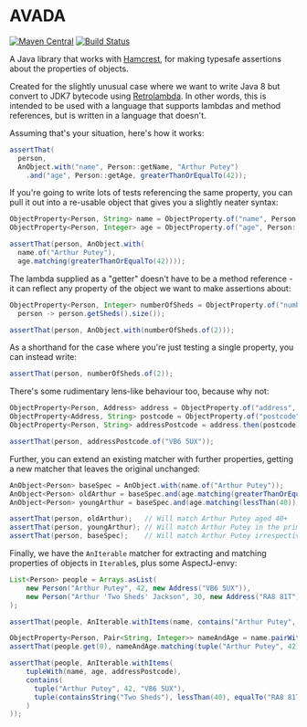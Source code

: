 # AVADA

[![Maven Central](https://img.shields.io/maven-central/v/com.codepoetics/avada.svg)](http://search.maven.org/#search%7Cga%7C1%7Cavada)
[![Build Status](https://travis-ci.org/poetix/avada.svg?branch=master)](https://travis-ci.org/poetix/avada)

A Java library that works with [Hamcrest](http://hamcrest.org/JavaHamcrest/), for making typesafe assertions about the properties of objects.

Created for the slightly unusual case where we want to write Java 8 but convert to JDK7 bytecode using [Retrolambda](https://github.com/orfjackal/retrolambda). In other words, this is intended to be used with a language that supports lambdas and method references, but is written in a language that doesn't.

Assuming that's your situation, here's how it works:

```java
assertThat(
  person,
  AnObject.with("name", Person::getName, "Arthur Putey")
    .and("age", Person::getAge, greaterThanOrEqualTo(42));
```

If you're going to write lots of tests referencing the same property, you can pull it out into a re-usable object that gives you a slightly neater syntax:

```java
ObjectProperty<Person, String> name = ObjectProperty.of("name", Person::getName);
ObjectProperty<Person, Integer> age = ObjectProperty.of("age", Person::getAge);

assertThat(person, AnObject.with(
  name.of("Arthur Putey"),
  age.matching(greaterThanOrEqualTo(42))));
```

The lambda supplied as a "getter" doesn't have to be a method reference - it can reflect any property of the object we want to make assertions about:

```java
ObjectProperty<Person, Integer> numberOfSheds = ObjectProperty.of("number of sheds",
  person -> person.getSheds().size());

assertThat(person, AnObject.with(numberOfSheds.of(2)));
```

As a shorthand for the case where you're just testing a single property, you can instead write:

```java
assertThat(person, numberOfSheds.of(2));
```

There's some rudimentary lens-like behaviour too, because why not:

```java
ObjectProperty<Person, Address> address = ObjectProperty.of("address", Person::getAddress);
ObjectProperty<Address, String> postcode = ObjectProperty.of("postcode", Address:getPostcode);
ObjectProperty<Person, String> addressPostcode = address.then(postcode);

assertThat(person, addressPostcode.of("VB6 5UX"));
```

Further, you can extend an existing matcher with further properties, getting a new matcher that leaves the original unchanged:

```java
AnObject<Person> baseSpec = AnObject.with(name.of("Arthur Putey"));
AnObject<Person> oldArthur = baseSpec.and(age.matching(greaterThanOrEqualTo(40)));
AnObject<Person> youngArthur = baseSpec.and(age.matching(lessThan(40)));

assertThat(person, oldArthur);   // Will match Arthur Putey aged 40+
assertThat(person, youngArthur); // Will match Arthur Putey in the prime of youth
assertThat(person, baseSpec);    // Will match Arthur Putey irrespective of age
```

Finally, we have the `AnIterable` matcher for extracting and matching properties of objects in `Iterable`s, plus some AspectJ-envy:

```java
List<Person> people = Arrays.asList(
    new Person("Arthur Putey", 42, new Address("VB6 5UX")),
    new Person("Arthur 'Two Sheds' Jackson", 30, new Address("RA8 81T"))
);

assertThat(people, AnIterable.withItems(name, contains("Arthur Putey", "Arthur 'Two Sheds' Jackson")));

ObjectProperty<Person, Pair<String, Integer>> nameAndAge = name.pairWith(age);
assertThat(people.get(0), nameAndAge.matching(tuple("Arthur Putey", 42)));

assertThat(people, AnIterable.withItems(
    tupleWith(name, age, addressPostcode),
    contains(
      tuple("Arthur Putey", 42, "VB6 5UX"),
      tuple(containsString("Two Sheds"), lessThan(40), equalTo("RA8 81T"))
    )
));
```

